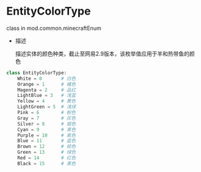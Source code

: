 # EntityColorType

class in mod.common.minecraftEnum

- 描述

    描述实体的颜色种类，截止至网易2.9版本，该枚举值应用于羊和热带鱼的颜色



```python
class EntityColorType:
	White = 0  		# 白色
	Orange = 1  	# 橘色
	Magenta = 2  	# 品红
	LightBlue = 3  	# 浅蓝
	Yellow = 4 		# 黄色
	LightGreen = 5  # 浅绿
	Pink = 6  		# 粉色
	Gray = 7 		# 灰色
	Silver = 8  	# 银色
	Cyan = 9  		# 青色
	Purple = 10  	# 紫色
	Blue = 11  		# 蓝色
	Brown = 12 		# 棕色
	Green = 13  	# 绿色
	Red = 14  		# 红色
	Black = 15  	# 黑色

``` 

